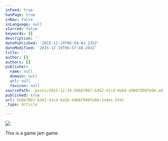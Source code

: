 ```yaml
---
inFeed: true
hasPage: true
inNav: false
inLanguage: null
starred: false
keywords: []
description: ''
datePublished: '2015-12-19T06:58:02.235Z'
dateModified: '2015-12-19T06:57:48.203Z'
title: ''
author: []
authors: []
publisher:
  name: null
  domain: null
  url: null
  favicon: null
sourcePath: _posts/2015-12-19-5b6b70b7-b362-41cd-9a56-e966f998fe66.md
published: true
url: 5b6b70b7-b362-41cd-9a56-e966f998fe66/index.html
_type: Article

---
```

![](https://the-grid-user-content.s3-us-west-2.amazonaws.com/bbe5c505-40e9-4558-8a79-c6d2cdfdc96c.jpg)

This is a game jam game.